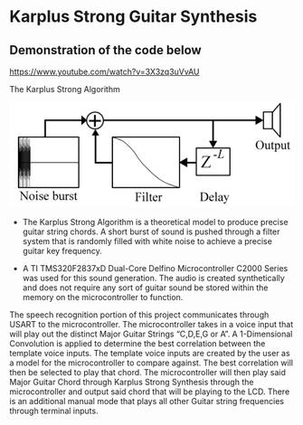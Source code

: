 # Karplus Strong Guitar Synthesis 

## Demonstration of the code below
https://www.youtube.com/watch?v=3X3zq3uVvAU

The Karplus Strong Algorithm

![image](https://github.com/bradleyshelley99/Karplus-StrongGuitarSynthesis-RealTimeDSP/blob/963f8507371a1ba54211a8be44d3befe2211f85c/KarplusStrong.png)


- The Karplus Strong Algorithm is a theoretical model to produce precise guitar string chords. A short burst of sound is pushed through a filter system that is randomly filled with white noise to achieve a precise guitar key frequency.

- A TI TMS320F2837xD Dual-Core Delfino Microcontroller C2000 Series was used for this sound generation. The audio is created synthetically and does not require any sort of guitar sound be stored within the memory on the microcontroller to function.


The speech recognition portion of this project communicates through USART to the microcontroller. The microcontroller takes in a voice input that will play out the distinct Major Guitar Strings “C,D,E,G or A”. A 1-Dimensional Convolution is applied to determine the best correlation between the template voice inputs. The template voice inputs are created by the user as a model for the microcontroller to compare against. The best correlation will then be selected to play that chord. The microcontroller will then play said Major Guitar Chord through Karplus Strong Synthesis through the microcontroller and output said chord that will be playing to the LCD. There is an additional manual mode that plays all other Guitar string frequencies through terminal inputs.
